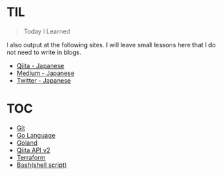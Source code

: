 # TIL
> Today I Learned

I also output at the following sites.
I will leave small lessons here that I do not need to write in blogs.

* [Qiita - Japanese](https://qiita.com/laqiiz)
* [Medium - Japanese](https://medium.com/@laqiiz)
* [Twitter - Japanese](https://twitter.com/laqiiz)


# TOC

* [Git](git.md)
* [Go Language](golang.md)
* [Goland](goland.md)
* [Qiita API v2](qiita_api.md)
* [Terraform](terraform.md)
* [Bash(shell script)](bash.md)
